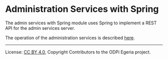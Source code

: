 <!-- SPDX-License-Identifier: CC-BY-4.0 -->
<!-- Copyright Contributors to the ODPi Egeria project. -->

# Administration Services with Spring

The admin services with Spring module uses Spring to implement a REST API
for the admin services server.

The operation of the administration services is described [here](../docs/user).



----
License: [CC BY 4.0](https://creativecommons.org/licenses/by/4.0/),
Copyright Contributors to the ODPi Egeria project.